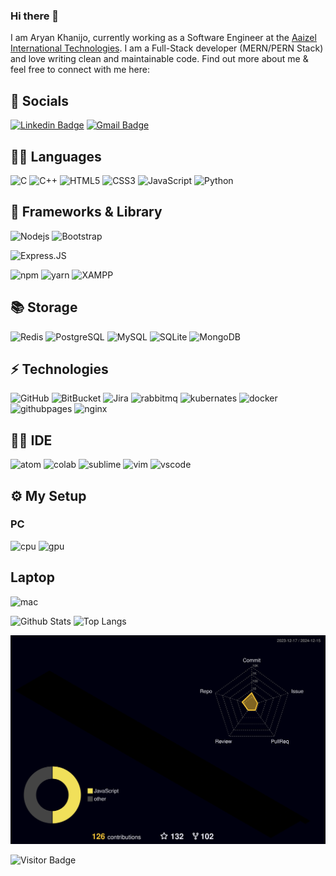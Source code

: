 ### Hi there 👋

I am Aryan Khanijo, currently working as a Software Engineer at the [Aaizel International Technologies](https://aaizeltech.com). I am a Full-Stack developer (MERN/PERN Stack) and love writing clean and maintainable code. Find out more about me & feel free to connect with me here:

## 👨 Socials
[![Linkedin Badge](https://img.shields.io/badge/LinkedIn-0077B5?style=for-the-badge&logo=linkedin&logoColor=white)](https://www.linkedin.com/in/aryan-khanijo-8700a1229/)
[![Gmail Badge](https://img.shields.io/badge/Gmail-D14836?style=for-the-badge&logo=gmail&logoColor=white)](mailto:aryan.khanijo@gmail.com)



## 🧑‍💻 Languages

![C](https://img.shields.io/badge/C-00599C?style=for-the-badge&logo=c&logoColor=white)
![C++](https://img.shields.io/badge/C%2B%2B-00599C?style=for-the-badge&logo=c%2B%2B&logoColor=white)
![HTML5](https://img.shields.io/badge/HTML5-E34F26?style=for-the-badge&logo=html5&logoColor=white)
![CSS3](https://img.shields.io/badge/CSS3-1572B6?style=for-the-badge&logo=css3&logoColor=white)
![JavaScript](https://img.shields.io/badge/JavaScript-323330?style=for-the-badge&logo=javascript&logoColor=F7DF1E)
![Python](https://img.shields.io/badge/Python-FFD43B?style=for-the-badge&logo=python&logoColor=blue)

## 🚀 Frameworks & Library

![Nodejs](https://img.shields.io/badge/Node.js-339933?style=for-the-badge&logo=nodedotjs&logoColor=white)
![Bootstrap](https://img.shields.io/badge/Bootstrap-563D7C?style=for-the-badge&logo=bootstrap&logoColor=white)
<!-- ![AngularJS](https://img.shields.io/badge/AngularJS-E23237?style=for-the-badge&logo=angularjs&logoColor=white)
![Django](https://img.shields.io/badge/Django-092E20?style=for-the-badge&logo=django&logoColor=green)
![DRF](https://img.shields.io/badge/django%20rest-ff1709?style=for-the-badge&logo=django&logoColor=white) -->
![Express.JS](https://img.shields.io/badge/Express.js-000000?style=for-the-badge&logo=express&logoColor=white)
<!-- ![JQuery](https://img.shields.io/badge/jQuery-0769AD?style=for-the-badge&logo=jquery&logoColor=white)
![Numpy](https://img.shields.io/badge/Numpy-777BB4?style=for-the-badge&logo=numpy&logoColor=white)
![Scipy](https://img.shields.io/badge/SciPy-654FF0?style=for-the-badge&logo=SciPy&logoColor=white)
![Pandas](https://img.shields.io/badge/Pandas-2C2D72?style=for-the-badge&logo=pandas&logoColor=white)
![ScikitLearn](https://img.shields.io/badge/scikit_learn-F7931E?style=for-the-badge&logo=scikit-learn&logoColor=white)
![OpenCV](https://img.shields.io/badge/OpenCV-27338e?style=for-the-badge&logo=OpenCV&logoColor=white)
![pypi](https://img.shields.io/badge/pypi-3775A9?style=for-the-badge&logo=pypi&logoColor=white) -->
![npm](https://img.shields.io/badge/npm-CB3837?style=for-the-badge&logo=npm&logoColor=white)
![yarn](https://img.shields.io/badge/Yarn-2C8EBB?style=for-the-badge&logo=yarn&logoColor=white)
![XAMPP](https://img.shields.io/badge/Xampp-F37623?style=for-the-badge&logo=xampp&logoColor=white)

## 📚 Storage

![Redis](https://img.shields.io/badge/redis-CC0000.svg?&style=for-the-badge&logo=redis&logoColor=white)
![PostgreSQL](https://img.shields.io/badge/PostgreSQL-316192?style=for-the-badge&logo=postgresql&logoColor=white)
![MySQL](https://img.shields.io/badge/MySQL-005C84?style=for-the-badge&logo=mysql&logoColor=white)
![SQLite](https://img.shields.io/badge/SQLite-07405E?style=for-the-badge&logo=sqlite&logoColor=white)
![MongoDB](https://img.shields.io/badge/MongoDB-4EA94B?style=for-the-badge&logo=mongodb&logoColor=white)
<!-- ![Firebase](https://img.shields.io/badge/firebase-ffca28?style=for-the-badge&logo=firebase&logoColor=black)
![PLSQL](https://img.shields.io/badge/PLSQL-F80000?style=for-the-badge&logo=oracle&logoColor=black)
<!-- 
## 💡 Prototyping Platforms

![RaspberryPi](https://img.shields.io/badge/Raspberry%20Pi-A22846?style=for-the-badge&logo=Raspberry%20Pi&logoColor=white)
![Arduino](https://img.shields.io/badge/Arduino-00979D?style=for-the-badge&logo=Arduino&logoColor=white)
## 💻 Terminals
<!-- ![Git](https://img.shields.io/badge/GIT-E44C30?style=for-the-badge&logo=git&logoColor=white)
<!-- ![Linux](https://img.shields.io/badge/Linux-FCC624?style=for-the-badge&logo=linux&logoColor=black)
<!-- ![zsh](https://img.shields.io/badge/zsh-000000?style=for-the-badge&logo=iterm2&logoColor=white)
<![powershell](https://img.shields.io/badge/powershell-5391FE?style=for-the-badge&logo=powershell&logoColor=white)
![Windowsterminal](https://img.shields.io/badge/windows%20terminal-4D4D4D?style=for-the-badge&logo=windows%20terminal&logoColor=white) -->

<!-- ## 💽 Operating System
<!-- ![Kali](https://img.shields.io/badge/Kali_Linux-557C94?style=for-the-badge&logo=kali-linux&logoColor=white)
<!-- ![Ubuntu](https://img.shields.io/badge/Ubuntu-E95420?style=for-the-badge&logo=ubuntu&logoColor=white)
<!-- ![MacOS](https://img.shields.io/badge/mac%20os-000000?style=for-the-badge&logo=apple&logoColor=white)
![windows](https://img.shields.io/badge/Windows-0078D6?style=for-the-badge&logo=windows&logoColor=white)-->

## ⚡ Technologies

<!--![Heroku](https://img.shields.io/badge/Heroku-430098?style=for-the-badge&logo=heroku&logoColor=white) -->
![GitHub](https://img.shields.io/badge/GitHub-100000?style=for-the-badge&logo=github&logoColor=white)
![BitBucket](https://img.shields.io/badge/Bitbucket-0747a6?style=for-the-badge&logo=bitbucket&logoColor=white)
![Jira](https://img.shields.io/badge/Jira-0052CC?style=for-the-badge&logo=Jira&logoColor=white)
![rabbitmq](https://img.shields.io/badge/rabbitmq-%23FF6600.svg?&style=for-the-badge&logo=rabbitmq&logoColor=white)
![kubernates](https://img.shields.io/badge/kubernetes-326ce5.svg?&style=for-the-badge&logo=kubernetes&logoColor=white)
![docker](https://img.shields.io/badge/Docker-2CA5E0?style=for-the-badge&logo=docker&logoColor=white)
![githubpages](https://img.shields.io/badge/GitHub%20Pages-222222?style=for-the-badge&logo=GitHub%20Pages&logoColor=white)
![nginx](https://img.shields.io/badge/Nginx-009639?style=for-the-badge&logo=nginx&logoColor=white)

## 👩‍💻 IDE

<!--![arduinoide](https://img.shields.io/badge/Arduino_IDE-00979D?style=for-the-badge&logo=arduino&logoColor=white) -->
![atom](https://img.shields.io/badge/Atom-66595C?style=for-the-badge&logo=Atom&logoColor=white)
![colab](https://img.shields.io/badge/Colab-F9AB00?style=for-the-badge&logo=googlecolab&color=525252)
![sublime](https://img.shields.io/badge/sublime_text-%23575757.svg?&style=for-the-badge&logo=sublime-text&logoColor=important)
![vim](https://img.shields.io/badge/VIM-%2311AB00.svg?&style=for-the-badge&logo=vim&logoColor=white) 
![vscode](https://img.shields.io/badge/VSCode-0078D4?style=for-the-badge&logo=visual%20studio%20code&logoColor=white)

## ⚙️ My Setup
### PC

![cpu](https://img.shields.io/badge/AMD%20Ryzen%207%205800X-ED1C24?style=for-the-badge&logo=amd&logoColor=white)
![gpu](https://img.shields.io/badge/NVIDIA-RTX2070S-76B900?style=for-the-badge&logo=nvidia&logoColor=white)

## Laptop

![mac](https://img.shields.io/badge/apple%20macbook%20air%20M1-333333?style=for-the-badge&logo=apple&logoColor=white)

![Github Stats](https://github-readme-stats.vercel.app/api?username=Aryan-Dragun&count_private=true&show_icons=true&include_all_commits=true&theme=dark)
![Top Langs](https://github-readme-stats.vercel.app/api/top-langs/?username=aryan-khanijo&hide=TeX&layout=compact&theme=dark)

![](./profile-3d-contrib/profile-night-rainbow.svg)

![Visitor Badge](https://visitor-badge.laobi.icu/badge?page_id=aryan-khanijo)
